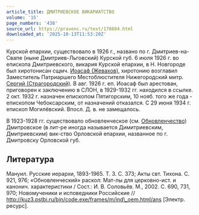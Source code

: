 ```yaml
---
article_title: ДМИТРИЕВСКОЕ ВИКАРИАТСТВО
volume: '15'
page_numbers: '438'
source_url: https://pravenc.ru/text/178604.html
downloaded_at: '2025-10-13T11:53:20Z'
---
```


Курской епархии, существовало в 1926 г., названо по г. Дмитриев-на-Свапе (ныне Дмитриев-Льговский) Курской губ. 6 июля 1926 г. во епископа Дмитриевского, викария Курской епархии, в Н. Новгороде был хиротонисан сщмч. [Иоасаф (Жевахов)](<https://pravenc.ru/text/Иоасаф (Жевахов).html>), хиротонию возглавил Заместитель Патриаршего Местоблюстителя Нижегородский митр. [Сергий (Страгородский)](<https://pravenc.ru/text/Сергий (Страгородский).html>). В авг. 1926 г. еп. Иоасаф был арестован, приговорен к заключению в СЛОН, в 1929-1932 гг. находился в ссылке. 2 окт. 1932 г. назначен епископом Пятигорским, 10 нояб. того же года - епископом Чебоксарским, от назначений отказался. С 29 июня 1934 г. епископ Могилёвский. Впосл. Д. в. не замещалось.

В 1923-1928 гг. существовало обновленческое (см. [Обновленчество](https://pravenc.ru/text/Обновленчество.html)) Дмитровское (в лит-ре иногда называется Димитриевским, Дмитриевским) вик-ство Орловской епархии, названное по г. Дмитровску Орловской губ.

## Литература

Мануил. Русские иерархи, 1893-1965. Т. 3. С. 373; Акты свт. Тихона. С. 921, 976; «Обновленческий» раскол: Мат-лы для церковно-ист. и канонич. характеристики / Сост.: И. В. Соловьёв. М., 2002. С. 690, 731, 970; Новомученики и исповедники Российские // http://kuz3.pstbi.ru/bin/code.exe/frames/m/ind\_oem.html/ans [Электр. ресурс].
